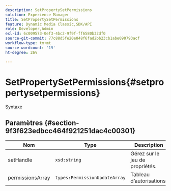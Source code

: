 ```yaml
---
description: SetPropertySetPermissions
solution: Experience Manager
title: SetPropertySetPermissions
feature: Dynamic Media Classic,SDK/API
role: Developer,Admin
exl-id: 6c009573-0ef3-4bc2-9f9f-ff6580b32df0
source-git-commit: 77c88d5fe20e048f6fad2bb23cb1abe090793acf
workflow-type: tm+mt
source-wordcount: '19'
ht-degree: 26%

---
```


# SetPropertySetPermissions{#setpropertysetpermissions}

Syntaxe

## Paramètres {#section-9f3f623edbcc464f921251dac4c00301}

| Nom | Type | Description |
|---|---|---|
| setHandle | `xsd:string` | Gérez sur le jeu de propriétés. |
| permissionsArray | `types:PermissionUpdateArray` | Tableau d’autorisations. |

